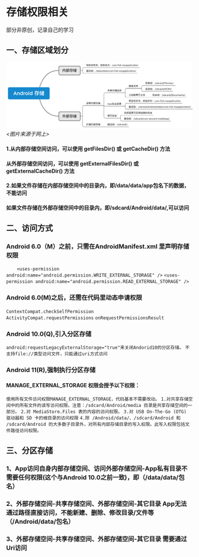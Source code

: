 # 存储权限相关
   部分非原创，记录自己的学习
## 一、存储区域划分   
 ![](pic/storage_area.png)
 _<图片来源于网上>_
 
#### 1.从内部存储空间访问，可以使用 getFilesDir() 或 getCacheDir() 方法
#### 从外部存储空间访问，可以使用 getExternalFilesDir() 或 getExternalCacheDir() 方法 
#### 2.如果文件存储在内部存储空间中的目录内，即/data/data/app包名下的数据，不能访问
#### 如果文件存储在外部存储空间中的目录内，即/sdcard/Android/data/,可以访问
## 二、访问方式
### Android 6.0（M）之前，只需在AndroidManifest.xml 里声明存储权限
`    <uses-permission android:name="android.permission.WRITE_EXTERNAL_STORAGE" />`
   `<uses-permission android:name="android.permission.READ_EXTERNAL_STORAGE" />`

### Android 6.0(M)之后，还需在代码里动态申请权限
`ContextCompat.checkSelfPermission`  
`ActivityCompat.requestPermissions`
`onRequestPermissionsResult`

### Android 10.0(Q),引入分区存储
`android:requestLegacyExternalStorage="true"来关闭Andorid10的分区存储。`
`不支持file://类型访问文件，只能通过uri方式访问`
### Android 11(R),强制执行分区存储
#### MANAGE_EXTERNAL_STORAGE 权限会授予以下权限：
`使用所有文件访问权限MANAGE_EXTERNAL_STORAGE，代码基本不需要改动。`
`1.对共享存储空间中的所有文件的读写访问权限。注意：/sdcard/Android/media⁠ 目录是共享存储空间的一部分。`
`2.对 MediaStore.Files 表的内容的访问权限。`
`3.对 USB On-The-Go (OTG) 驱动器和 SD 卡的根目录的访问权限`
`4.除 /Android/data/、/sdcard/Android 和 /sdcard/Android 的大多数子目录外，对所有内部存储目录⁠的写入权限。此写入权限包括文件路径访问权限。`

## 三、分区存储
### 1、App访问自身内部存储空间、访问外部存储空间-App私有目录不需要任何权限(这个与Android 10.0之前一致)，即（/data/data/包名）
### 2、外部存储空间-共享存储空间、外部存储空间-其它目录 App无法通过路径直接访问，不能新建、删除、修改目录/文件等（/Android/data/包名）
### 3、外部存储空间-共享存储空间、外部存储空间-其它目录 需要通过Uri访问

